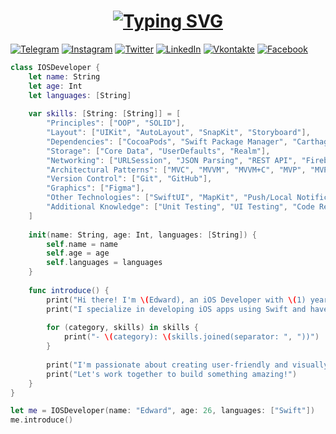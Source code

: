 <h1 align = "center">
<a href="https://git.io/typing-svg"><img src="https://readme-typing-svg.herokuapp.com?font=Fira+Code&size=65&duration=1500&pause=600&color=0EA293background=000000EE&center=true&vCenter=true&multiline=true&width=1920&height=384&lines=Hello+there!;My+name+is+Edward;Welcome+to+my+README" alt="Typing SVG" /></a>
</h1>

[![Telegram](https://img.shields.io/badge/-Telegram-090909?style=for-the-badge&logo=telegram&logoColor=27A0D9)](https://t.me/kheladzedev)
[![Instagram](https://img.shields.io/badge/-Instagram-090909?style=for-the-badge&logo=instagram&logoColor=B4068E)](https://www.instagram.com/kheladzedev)
[![Twitter](https://img.shields.io/badge/-Twitter-090909?style=for-the-badge&logo=Twitter&logoColor=1C9DEB)](https://twitter.com/kheladzedev)
[![LinkedIn](https://img.shields.io/badge/-LinkedIn-090909?style=for-the-badge&logo=linkedin&logoColor=007BB6)](https://www.linkedin.com/in/kheladzedev)
[![Vkontakte](https://img.shields.io/badge/-Vkontakte-090909?style=for-the-badge&logo=Vk&logoColor=4F7DB3)](https://vk.com/kheladzedev)
[![Facebook](https://img.shields.io/badge/-Facebook-090909?style=for-the-badge&logo=Facebook&logoColor=1195F5)](https://www.facebook.com/kheladzedev)

```swift
class IOSDeveloper {
    let name: String
    let age: Int
    let languages: [String]
    
    var skills: [String: [String]] = [
        "Principles": ["OOP", "SOLID"],
        "Layout": ["UIKit", "AutoLayout", "SnapKit", "Storyboard"],
        "Dependencies": ["CocoaPods", "Swift Package Manager", "Carthage"],
        "Storage": ["Core Data", "UserDefaults", "Realm"],
        "Networking": ["URLSession", "JSON Parsing", "REST API", "Firebase"],
        "Architectural Patterns": ["MVC", "MVVM", "MVVM+C", "MVP", "MVP+C"],
        "Version Control": ["Git", "GitHub"],
        "Graphics": ["Figma"],
        "Other Technologies": ["SwiftUI", "MapKit", "Push/Local Notifications", "Multimedia (AVFoundation, Core Audio, AVKit)","App Store/TestFlight"],
        "Additional Knowledge": ["Unit Testing", "UI Testing", "Code Review", "Performance Optimization"]
    ]
    
    init(name: String, age: Int, languages: [String]) {
        self.name = name
        self.age = age
        self.languages = languages
    }
    
    func introduce() {
        print("Hi there! I'm \(Edward), an iOS Developer with \(1) year of experience.")
        print("I specialize in developing iOS apps using Swift and have a strong skillset:")
        
        for (category, skills) in skills {
            print("- \(category): \(skills.joined(separator: ", "))")
        }
        
        print("I'm passionate about creating user-friendly and visually appealing apps.")
        print("Let's work together to build something amazing!")
    }
}

let me = IOSDeveloper(name: "Edward", age: 26, languages: ["Swift"])
me.introduce()
